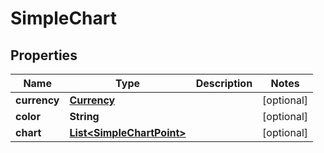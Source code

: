 # SimpleChart

## Properties
Name | Type | Description | Notes
------------ | ------------- | ------------- | -------------
**currency** | [**Currency**](Currency.md) |  |  [optional]
**color** | **String** |  |  [optional]
**chart** | [**List&lt;SimpleChartPoint&gt;**](SimpleChartPoint.md) |  |  [optional]
